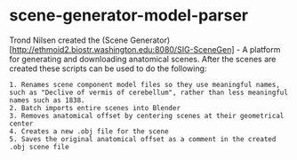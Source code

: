 # scene-generator-model-parser

Trond Nilsen created the (Scene Generator)[http://ethmoid2.biostr.washington.edu:8080/SIG-SceneGen] - A platform for generating and downloading anatomical scenes. After the scenes are created these scripts can be used to do the following:

    1. Renames scene component model files so they use meaningful names, such as "Declive of vermis of cerebellum", rather than less meaningful names such as 1838.
    2. Batch imports entire scenes into Blender
    3. Removes anatomical offset by centering scenes at their geometrical center
    4. Creates a new .obj file for the scene
    5. Saves the original anatomical offset as a comment in the created .obj scene file
